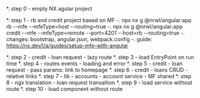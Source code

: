 *. step 0 - empty NX agular project

*. step 1 - rb and credit project based on MF
-. npx nx g @nrwl/angular:app rb --mfe --mfeType=host --routing=true
-. npx nx g @nrwl/angular:app credit --mfe --mfeType=remote --port=4201 --host=rb --routing=true
-. changes: bootstrap, angular.json, webpack.config
-. guide: https://nx.dev/l/a/guides/setup-mfe-with-angular

*. step 2 - credit - loan request - lazy route
*. step 3 - load EntryPoint on run time
*. step 4 - routes events - loading and error
*. step 5 - credit - loan request - pass params: link to homepage
*. step 6 - credit - loans CRUD - relative links
*. step 7 - lib - accounts - account service - MF shared
*. step 8 - ngx translation - loan request transaltion
*. step 9 - load service without route
*. step 10 - load component without route
